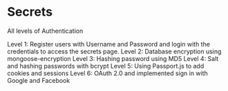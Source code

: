# Secrets
All levels of Authentication

Level 1: Register users with Username and Password and login with the credentials to access the secrets page.
Level 2: Database encryption using mongoose-encryption
Level 3: Hashing password using MD5
Level 4: Salt and hashing passwords with bcrypt
Level 5: Using Passport.js to add cookies and sessions
Level 6: OAuth 2.0 and implemented sign in with Google and Facebook
